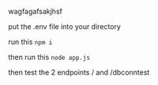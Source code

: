 wagfagafsakjhsf

put the .env file into your directory

run this 
``` npm i ```

then run this
``` node app.js ```

then test the 2 endpoints
/
and
/dbconntest